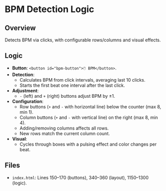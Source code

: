 # BPM Detection Logic

## Overview
Detects BPM via clicks, with configurable rows/columns and visual effects.

## Logic
- **Button**: `<button id="bpm-button">🖱️ BPM</button>`.
- **Detection**:
  - Calculates BPM from click intervals, averaging last 10 clicks.
  - Starts the first beat one interval after the last click.
- **Adjustment**:
  - `-` (left) and `+` (right) buttons adjust BPM by ±1.
- **Configuration**:
  - Row buttons (`+` and `-` with horizontal line) below the counter (max 8, min 1).
  - Column buttons (`+` and `-` with vertical line) on the right (max 8, min 4).
  - Adding/removing columns affects all rows.
  - New rows match the current column count.
- **Visual**:
  - Cycles through boxes with a pulsing effect and color changes per beat.

## Files
- `index.html`: Lines 150–170 (buttons), 340–360 (layout), 1150–1300 (logic).